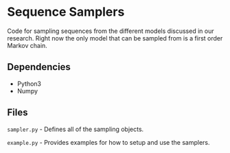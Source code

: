Sequence Samplers
=================

Code for sampling sequences from the different models discussed in our
research. Right now the only model that can be sampled from is a first order
Markov chain.

Dependencies
------------
- Python3
- Numpy

Files
-----
`sampler.py` - Defines all of the sampling objects.

`example.py` - Provides examples for how to setup and use the samplers.
